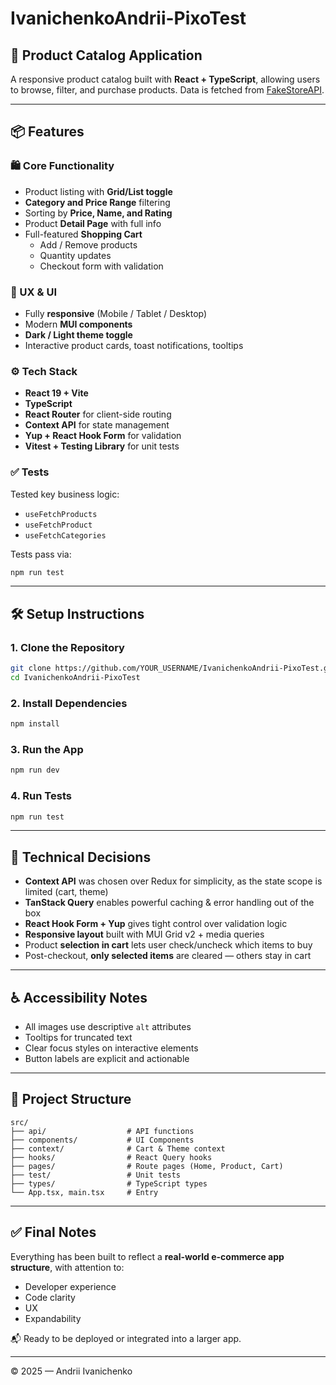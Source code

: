 # IvanichenkoAndrii-PixoTest

## 🚀 Product Catalog Application

A responsive product catalog built with **React + TypeScript**, allowing users to browse, filter, and purchase products. Data is fetched from [FakeStoreAPI](https://fakestoreapi.com/).

---

## 📦 Features

### 🛍 Core Functionality
- Product listing with **Grid/List toggle**
- **Category and Price Range** filtering
- Sorting by **Price, Name, and Rating**
- Product **Detail Page** with full info
- Full-featured **Shopping Cart**
  - Add / Remove products
  - Quantity updates
  - Checkout form with validation

### 🎨 UX & UI
- Fully **responsive** (Mobile / Tablet / Desktop)
- Modern **MUI components**
- **Dark / Light theme toggle**
- Interactive product cards, toast notifications, tooltips

### ⚙️ Tech Stack
- **React 19 + Vite**
- **TypeScript**
- **React Router** for client-side routing
- **Context API** for state management
- **Yup + React Hook Form** for validation
- **Vitest + Testing Library** for unit tests

### ✅ Tests
Tested key business logic:
- `useFetchProducts`
- `useFetchProduct`
- `useFetchCategories`

Tests pass via:
```bash
npm run test
```

---

## 🛠 Setup Instructions

### 1. Clone the Repository
```bash
git clone https://github.com/YOUR_USERNAME/IvanichenkoAndrii-PixoTest.git
cd IvanichenkoAndrii-PixoTest
```

### 2. Install Dependencies
```bash
npm install
```

### 3. Run the App
```bash
npm run dev
```

### 4. Run Tests
```bash
npm run test
```

---

## 🤔 Technical Decisions

- **Context API** was chosen over Redux for simplicity, as the state scope is limited (cart, theme)
- **TanStack Query** enables powerful caching & error handling out of the box
- **React Hook Form + Yup** gives tight control over validation logic
- **Responsive layout** built with MUI Grid v2 + media queries
- Product **selection in cart** lets user check/uncheck which items to buy
- Post-checkout, **only selected items** are cleared — others stay in cart

---

## ♿ Accessibility Notes
- All images use descriptive `alt` attributes
- Tooltips for truncated text
- Clear focus styles on interactive elements
- Button labels are explicit and actionable

---

## 📁 Project Structure
```
src/
├── api/                  # API functions
├── components/           # UI Components
├── context/              # Cart & Theme context
├── hooks/                # React Query hooks
├── pages/                # Route pages (Home, Product, Cart)
├── test/                 # Unit tests
├── types/                # TypeScript types
└── App.tsx, main.tsx     # Entry
```

---

## ✅ Final Notes
Everything has been built to reflect a **real-world e-commerce app structure**, with attention to:
- Developer experience
- Code clarity
- UX
- Expandability

📬 Ready to be deployed or integrated into a larger app.

---

© 2025 — Andrii Ivanichenko

